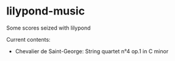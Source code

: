 lilypond-music
==============

Some scores seized with lilypond

Current contents:

- Chevalier de Saint-George: String quartet n°4 op.1 in C minor
